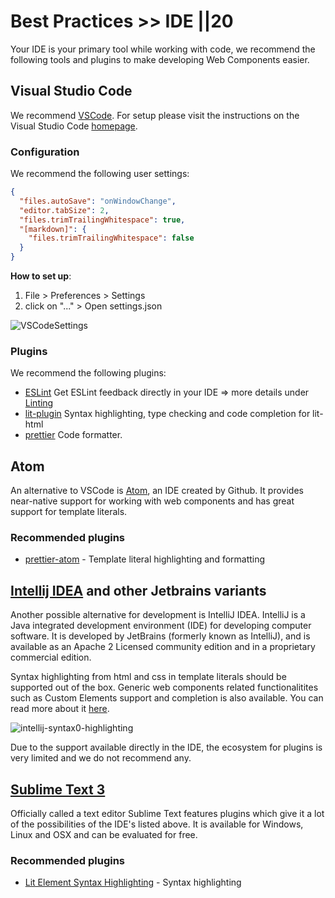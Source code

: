 # Best Practices >> IDE ||20

Your IDE is your primary tool while working with code, we recommend the following tools and plugins to make developing Web Components easier.

## Visual Studio Code

We recommend [VSCode](https://code.visualstudio.com/). For setup please visit the instructions on the Visual Studio Code [homepage](https://code.visualstudio.com/).

### Configuration

We recommend the following user settings:

```json
{
  "files.autoSave": "onWindowChange",
  "editor.tabSize": 2,
  "files.trimTrailingWhitespace": true,
  "[markdown]": {
    "files.trimTrailingWhitespace": false
  }
}
```

**How to set up**:

1. File > Preferences > Settings
1. click on "..." > Open settings.json

![VSCodeSettings](/ide-vscode-settings.gif)

### Plugins

We recommend the following plugins:

- [ESLint](https://marketplace.visualstudio.com/items?itemName=dbaeumer.vscode-eslint)
  Get ESLint feedback directly in your IDE => more details under [Linting](/linting/)
- [lit-plugin](https://marketplace.visualstudio.com/items?itemName=runem.lit-plugin)
  Syntax highlighting, type checking and code completion for lit-html
- [prettier](https://marketplace.visualstudio.com/items?itemName=esbenp.prettier-vscode) Code formatter.

## Atom

An alternative to VSCode is [Atom](https://atom.io/), an IDE created by Github. It provides near-native support for working with web components and has great support for template literals.

### Recommended plugins

- [prettier-atom](https://atom.io/packages/prettier-atom) - Template literal highlighting and formatting

## [Intellij IDEA](https://www.jetbrains.com/idea/) and other Jetbrains variants

Another possible alternative for development is IntelliJ IDEA. IntelliJ is a Java integrated development environment (IDE) for developing computer software. It is developed by JetBrains (formerly known as IntelliJ), and is available as an Apache 2 Licensed community edition and in a proprietary commercial edition.

Syntax highlighting from html and css in template literals should be supported out of the box. Generic web components related functionalitites such as Custom Elements support and completion is also available. You can read more about it [here](https://blog.jetbrains.com/phpstorm/2013/10/phpstorm-7-web-toolkit-javascript-templates-web-components-support/).

![intellij-syntax0-highlighting](/intellij-syntax-highlighting.png)

Due to the support available directly in the IDE, the ecosystem for plugins is very limited and we do not recommend any.

## [Sublime Text 3](https://www.sublimetext.com/3)

Officially called a text editor Sublime Text features plugins which give it a lot of the possibilities of the IDE's listed above. It is available for Windows, Linux and OSX and can be evaluated for free.

### Recommended plugins

- [Lit Element Syntax Highlighting](https://packagecontrol.io/packages/LitElement%20Syntax%20Highlighting) - Syntax highlighting
